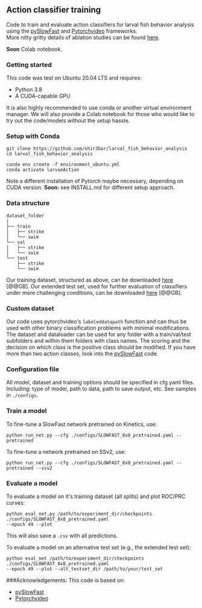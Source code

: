 ## Action classifier training
Code to train and evaluate action classifiers for larval fish behavior analysis 
using the [pySlowFast](https://github.com/facebookresearch/SlowFast/) 
and [Pytorchvideo](https://pytorchvideo.org/) frameworks. <br>
More nitty gritty details of ablation studies can be found [here](https://www.biorxiv.org/content/10.1101/2022.11.14.516417v1.abstract).

**Soon** Colab notebook.

### Getting started
This code was test on Ubuntu 20.04 LTS and requires:
* Python 3.8
* A CUDA-capable GPU

It is also highly recommended to use conda or another virtual environment manager.
We will also provide a Colab notebook for those who would like to try out the code/models without the setup hassle.

### Setup with Conda
```commandline
git clone https://github.com/shir3bar/larval_fish_behavior_analysis
cd larval_fish_behavior_analysis

conda env create -f environment_ubuntu.yml
conda activate larvaeAction
```

Note a different installation of Pytorch maybe necessary, depending on CUDA version.
**Soon:** see INSTALL.md for different setup approach.

### Data structure
```
dataset_folder
|
├── train
│   ├── strike
│   └── swim
└── val
│   ├── strike
│   └── swim
└── test
    ├── strike
    └── swim
```
Our training dataset, structured as above, can be downloaded 
[here](https://drive.google.com/file/d/1EGfK6TYwLQRVC8WCD9hZCGlKpjquPetp/) [@@GB].
Our extended test set, used for further evaluation of classifiers under more challenging conditions, 
can be downloaded [here](https://drive.google.com/file/d/1--pFy4Oo9MVdzkk9r6sZ6wB0Os5o5AYZ/) [@@GB].

### Custom dataset
Our code uses pytorchvideo's `labeleddatapath` function and can thus be used with other binary classification
problems with minimal modifications.
The dataset and dataloader can be used for any folder with a train/val/test subfolders and 
within them folders with class names. 
The scoring and the decision on which class is the positive class should be modified.
If you have more than two action classes, 
look into the [pySlowFast](https://github.com/facebookresearch/SlowFast/) code.

### Configuration file
All model, dataset and training options should be specified in cfg.yaml files.
Including: type of model, path to data, path to save output, etc. See samples in `./configs`.

### Train a model
To fine-tune a SlowFast network pretrained on Kinetics, use:
```commandline
python run_net.py --cfg ./configs/SLOWFAST_8x8_pretrained.yaml --pretrained
```
To fine-tune a network pretrained on SSv2, use:
```commandline
python run_net.py --cfg ./configs/SLOWFAST_8x8_pretrained.yaml --pretrained --ssv2
```

### Evaluate a model

To evaluate a model on it's training dataset (all splits) and plot ROC/PRC curves:
```commandline
python eval_net.py /path/to/experiment_dir/checkpoints ./configs/SLOWFAST_8x8_pretrained.yaml 
--epoch 49 --plot
```
This will also save a `.csv` with all predictions. 

To evaluate a model on an alternative test set (e.g., the extended test set):
```commandline
python eval_net /path/to/experiment_dir/checkpoints ./configs/SLOWFAST_8x8_pretrained.yaml 
--epoch 49 --plot --alt_testset_dir /path/to/your/test_set
```

###Acknowledgements:
This code is based on:
* [pySlowFast](https://github.com/facebookresearch/SlowFast/)
* [Pytorchvideo](https://pytorchvideo.org/) 

